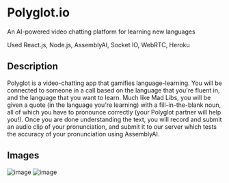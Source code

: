 # Polyglot.io
An AI-powered video chatting platform for learning new languages

Used React.js, Node.js, AssemblyAI, Socket IO, WebRTC, Heroku

## Description
Polyglot is a video-chatting app that gamifies language-learning. You will be connected to someone in a call based on the language that you're fluent in, and the language that you want to learn. Much like Mad Libs, you will be given a quote (in the language you're learning) with a fill-in-the-blank noun, all of which you have to pronounce correctly (your Polyglot partner will help you!). Once you are done understanding the text, you will record and submit an audio clip of your pronunciation, and submit it to our server which tests the accuracy of your pronunciation using AssemblyAI.

## Images
![image](https://user-images.githubusercontent.com/43073270/196057317-edf8e640-e58e-4f40-bbd1-a063655a6fc7.png)
![image](https://user-images.githubusercontent.com/43073270/196057323-ba7f05a9-d8c1-4121-8e6a-b53383bdd2fb.png)
